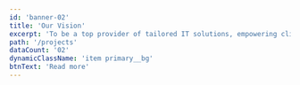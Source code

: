 ```yaml
---
id: 'banner-02'
title: 'Our Vision'
excerpt: 'To be a top provider of tailored IT solutions, empowering clients with innovative technology.'
path: '/projects'
dataCount: '02'
dynamicClassName: 'item primary__bg'
btnText: 'Read more'
---
```

